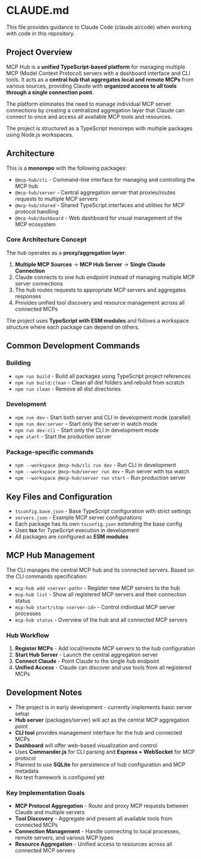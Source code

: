 # CLAUDE.md

This file provides guidance to Claude Code (claude.ai/code) when working with code in this repository.

## Project Overview

MCP Hub is a **unified TypeScript-based platform** for managing multiple MCP (Model Context Protocol) servers with a dashboard interface and CLI tools. It acts as a **central hub that aggregates local and remote MCPs** from various sources, providing Claude with **organized access to all tools through a single connection point**.

The platform eliminates the need to manage individual MCP server connections by creating a centralized aggregation layer that Claude can connect to once and access all available MCP tools and resources.

The project is structured as a TypeScript monorepo with multiple packages using Node.js workspaces.

## Architecture

This is a **monorepo** with the following packages:
- `@mcp-hub/cli` - Command-line interface for managing and controlling the MCP hub
- `@mcp-hub/server` - Central aggregation server that proxies/routes requests to multiple MCP servers
- `@mcp-hub/shared` - Shared TypeScript interfaces and utilities for MCP protocol handling
- `@mcp-hub/dashboard` - Web dashboard for visual management of the MCP ecosystem

### Core Architecture Concept

The hub operates as a **proxy/aggregation layer**:
1. **Multiple MCP Sources** → **MCP Hub Server** → **Single Claude Connection**
2. Claude connects to one hub endpoint instead of managing multiple MCP server connections
3. The hub routes requests to appropriate MCP servers and aggregates responses
4. Provides unified tool discovery and resource management across all connected MCPs

The project uses **TypeScript with ESM modules** and follows a workspace structure where each package can depend on others.

## Common Development Commands

### Building
- `npm run build` - Build all packages using TypeScript project references
- `npm run build:clean` - Clean all dist folders and rebuild from scratch  
- `npm run clean` - Remove all dist directories

### Development
- `npm run dev` - Start both server and CLI in development mode (parallel)
- `npm run dev:server` - Start only the server in watch mode
- `npm run dev:cli` - Start only the CLI in development mode
- `npm start` - Start the production server

### Package-specific commands
- `npm --workspace @mcp-hub/cli run dev` - Run CLI in development
- `npm --workspace @mcp-hub/server run dev` - Run server with tsx watch
- `npm --workspace @mcp-hub/server run start` - Run production server

## Key Files and Configuration

- `tsconfig.base.json` - Base TypeScript configuration with strict settings
- `servers.json` - Example MCP server configurations
- Each package has its own `tsconfig.json` extending the base config
- Uses **tsx** for TypeScript execution in development
- All packages are configured as **ESM modules**

## MCP Hub Management

The CLI manages the central MCP hub and its connected servers. Based on the CLI commands specification:
- `mcp-hub add <server-path>` - Register new MCP servers to the hub
- `mcp-hub list` - Show all registered MCP servers and their connection status
- `mcp-hub start/stop <server-id>` - Control individual MCP server processes
- `mcp-hub status` - Overview of the hub and all connected MCP servers

### Hub Workflow
1. **Register MCPs** - Add local/remote MCP servers to the hub configuration
2. **Start Hub Server** - Launch the central aggregation server 
3. **Connect Claude** - Point Claude to the single hub endpoint
4. **Unified Access** - Claude can discover and use tools from all registered MCPs

## Development Notes

- The project is in early development - currently implements basic server setup
- **Hub server** (packages/server) will act as the central MCP aggregation point
- **CLI tool** provides management interface for the hub and connected MCPs
- **Dashboard** will offer web-based visualization and control
- Uses **Commander.js** for CLI parsing and **Express + WebSocket** for MCP protocol
- Planned to use **SQLite** for persistence of hub configuration and MCP metadata
- No test framework is configured yet

### Key Implementation Goals
- **MCP Protocol Aggregation** - Route and proxy MCP requests between Claude and multiple servers
- **Tool Discovery** - Aggregate and present all available tools from connected MCPs
- **Connection Management** - Handle connecting to local processes, remote servers, and various MCP types
- **Resource Aggregation** - Unified access to resources across all connected MCP servers